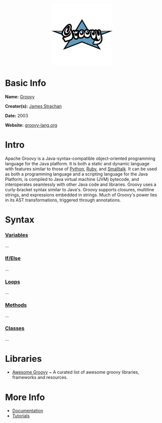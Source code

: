 <p align="center"><img width="200" height="200" src="https://github.com/jgphilpott/babel/blob/main/Groovy/logo.png"></p>

# Basic Info

**Name:** [Groovy](https://en.wikipedia.org/wiki/Apache_Groovy)

**Creator(s):** [James Strachan](https://github.com/jstrachan)

**Date:** 2003

**Website:** [groovy-lang.org](https://groovy-lang.org)

# Intro

Apache Groovy is a Java-syntax-compatible object-oriented programming language for the Java platform. It is both a static and dynamic language with features similar to those of [Python](https://github.com/jgphilpott/babel/blob/main/Python/README.md), [Ruby](https://github.com/jgphilpott/babel/blob/main/Ruby/README.md), and [Smalltalk](https://en.wikipedia.org/wiki/Smalltalk). It can be used as both a programming language and a scripting language for the Java Platform, is compiled to Java virtual machine (JVM) bytecode, and interoperates seamlessly with other Java code and libraries. Groovy uses a curly-bracket syntax similar to Java's. Groovy supports closures, multiline strings, and expressions embedded in strings. Much of Groovy's power lies in its AST transformations, triggered through annotations.

# Syntax

### [Variables](https://www.tutorialspoint.com/groovy/groovy_variables.htm)

...

### [If/Else](https://www.tutorialspoint.com/groovy/groovy_decision_making.htm)

...

### [Loops](https://www.tutorialspoint.com/groovy/groovy_loops.htm)

...

### [Methods](https://www.tutorialspoint.com/groovy/groovy_methods.htm)

...

### [Classes](https://www.tutorialspoint.com/groovy/groovy_object_oriented.htm)

...

# Libraries

 - [Awesome Groovy](https://github.com/kdabir/awesome-groovy) ~ A curated list of awesome groovy libraries, frameworks and resources.

# More Info

 - [Documentation](https://groovy-lang.org/documentation.html)
 - [Tutorials](https://www.tutorialspoint.com/groovy/index.htm)
